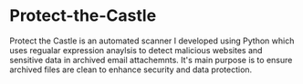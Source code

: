 # Protect-the-Castle

Protect the Castle is an automated scanner I developed using Python which uses regualar expression anaylsis to detect malicious websites and sensitive data in archived email attachemnts. It's main purpose is to ensure archived files are clean to enhance security and data protection.